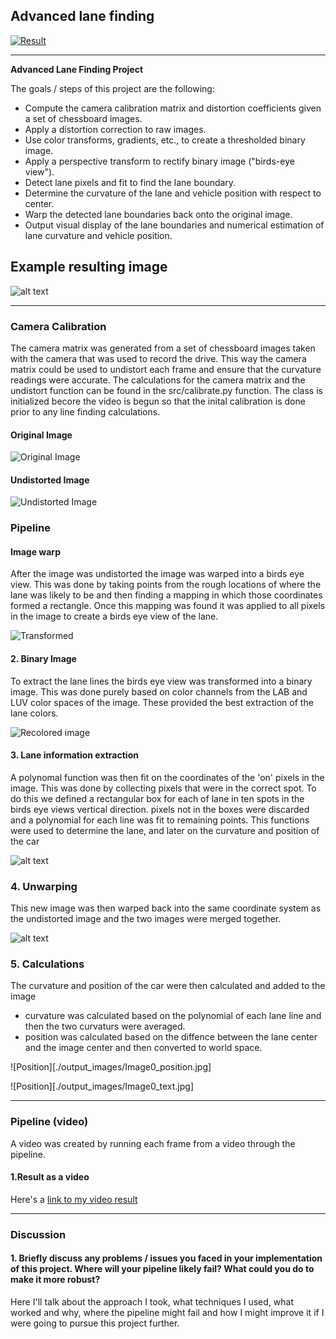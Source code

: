 ## Advanced lane finding

[![Result](./output_images/Image0_text.jpg)](https://youtu.be/JOPVBjE40CU)

---

**Advanced Lane Finding Project**

The goals / steps of this project are the following:

* Compute the camera calibration matrix and distortion coefficients given a set of chessboard images.
* Apply a distortion correction to raw images.
* Use color transforms, gradients, etc., to create a thresholded binary image.
* Apply a perspective transform to rectify binary image ("birds-eye view").
* Detect lane pixels and fit to find the lane boundary.
* Determine the curvature of the lane and vehicle position with respect to center.
* Warp the detected lane boundaries back onto the original image.
* Output visual display of the lane boundaries and numerical estimation of lane curvature and vehicle position.

[//]: # (Image References)

[image1]: ./output_images/Image0_text.jpg "Result"
[image2]: ./output_images/Image0_undistorted.jpg "Undistorted"
[image3]: ./output_images/Image0_original.jpg "Original"
[image4]: ./output_images/Image0_warped.jpg "Transformed"
[image5]: ./output_images/Image0_colored.jpg "Colored"
[image6]: ./output_images/Image0_transformed.jpg "Lane in Birdseye"
[image7]: ./output_images/Image0_result.jpg "Lane in Birdseye"

## Example resulting image
![alt text][image1]

---

### Camera Calibration

The camera matrix was generated from a set of chessboard images taken with the camera that was used to record the drive. This way the camera matrix could be used to undistort each frame and ensure that the curvature readings were accurate. The calculations for the camera matrix and the undistort function can be found in the src/calibrate.py function. The class is initialized becore the video is begun so that the inital calibration is done prior to any line finding calculations. 

#### Original Image
![Original Image][image3]
#### Undistorted Image
![Undistorted Image][image2]

### Pipeline

#### Image warp

After the image was undistorted the image was warped into a birds eye view. This was done by taking points from the rough locations of where the lane was likely to be and then finding a mapping in which those coordinates formed a rectangle. Once this mapping was found it was applied to all pixels in the image to create a birds eye view of the lane.

![Transformed][image4]

#### 2. Binary Image

To extract the lane lines the birds eye view was transformed into a binary image. This was done purely based on color channels from the LAB and LUV color spaces of the image. These provided the best extraction of the lane colors. 

![Recolored image][image5]

#### 3. Lane information extraction

A polynomal function was then fit on the coordinates of the 'on' pixels in the image. This was done by collecting pixels that were in the correct spot. To do this we defined a rectangular box for each of lane in ten spots in the birds eye views vertical direction. pixels not in the boxes were discarded and a polynomial for each line was fit to remaining points. This functions were used to determine the lane, and later on the curvature and position of the car

![alt text][image6]

### 4. Unwarping

This new image was then warped back into the same coordinate system as the undistorted image and the two images were merged together. 

![alt text][image7]

### 5. Calculations

The curvature and position of the car were then calculated and added to the image
- curvature was calculated based on the polynomial of each lane line and then the two curvaturs were averaged. 
- position was calculated based on the diffence between the lane center and the image center and then converted to world space.

![Position][./output_images/Image0_position.jpg]

![Position][./output_images/Image0_text.jpg]

---

### Pipeline (video)

A video was created by running each frame from a video through the pipeline. 

#### 1.Result as a video

Here's a [link to my video result](https://youtu.be/JOPVBjE40CU)

---

### Discussion

#### 1. Briefly discuss any problems / issues you faced in your implementation of this project.  Where will your pipeline likely fail?  What could you do to make it more robust?

Here I'll talk about the approach I took, what techniques I used, what worked and why, where the pipeline might fail and how I might improve it if I were going to pursue this project further.  
